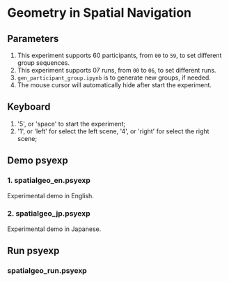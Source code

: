 # Geometry in Spatial Navigation

## Parameters
1. This experiment supports 60 participants, from `00` to `59`, to set different group sequences.
2. This experiment supports 07 runs, from `00` to `06`, to set different runs.
3. `gen_participant_group.ipynb` is to generate new groups, if needed.
4. The mouse cursor will automatically hide after start the experiment.

## Keyboard
1. '5', or 'space' to start the experiment;
2. '1', or 'left' for select the left scene, '4', or 'right' for select the right scene;

## Demo psyexp
### 1. spatialgeo_en.psyexp

Experimental demo in English.

### 2. spatialgeo_jp.psyexp

Experimental demo in Japanese.

## Run psyexp
### spatialgeo_run.psyexp

